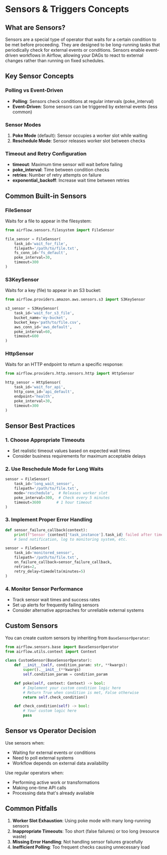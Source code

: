 # Sensors & Triggers Concepts

## What are Sensors?

Sensors are a special type of operator that waits for a certain condition to be met before proceeding. They are designed to be long-running tasks that periodically check for external events or conditions. Sensors enable event-driven workflows in Airflow, allowing your DAGs to react to external changes rather than running on fixed schedules.

## Key Sensor Concepts

### Polling vs Event-Driven

- **Polling**: Sensors check conditions at regular intervals (poke_interval)
- **Event-Driven**: Some sensors can be triggered by external events (less common)

### Sensor Modes

1. **Poke Mode** (default): Sensor occupies a worker slot while waiting
2. **Reschedule Mode**: Sensor releases worker slot between checks

### Timeout and Retry Configuration

- **timeout**: Maximum time sensor will wait before failing
- **poke_interval**: Time between condition checks
- **retries**: Number of retry attempts on failure
- **exponential_backoff**: Increase wait time between retries

## Common Built-in Sensors

### FileSensor

Waits for a file to appear in the filesystem:

```python
from airflow.sensors.filesystem import FileSensor

file_sensor = FileSensor(
    task_id='wait_for_file',
    filepath='/path/to/file.txt',
    fs_conn_id='fs_default',
    poke_interval=30,
    timeout=300
)
```

### S3KeySensor

Waits for a key (file) to appear in an S3 bucket:

```python
from airflow.providers.amazon.aws.sensors.s3 import S3KeySensor

s3_sensor = S3KeySensor(
    task_id='wait_for_s3_file',
    bucket_name='my-bucket',
    bucket_key='path/to/file.csv',
    aws_conn_id='aws_default',
    poke_interval=60,
    timeout=600
)
```

### HttpSensor

Waits for an HTTP endpoint to return a specific response:

```python
from airflow.providers.http.sensors.http import HttpSensor

http_sensor = HttpSensor(
    task_id='wait_for_api',
    http_conn_id='api_default',
    endpoint='health',
    poke_interval=30,
    timeout=300
)
```

## Sensor Best Practices

### 1. Choose Appropriate Timeouts

- Set realistic timeout values based on expected wait times
- Consider business requirements for maximum acceptable delays

### 2. Use Reschedule Mode for Long Waits

```python
sensor = FileSensor(
    task_id='long_wait_sensor',
    filepath='/path/to/file.txt',
    mode='reschedule',  # Releases worker slot
    poke_interval=300,  # Check every 5 minutes
    timeout=3600       # 1 hour timeout
)
```

### 3. Implement Proper Error Handling

```python
def sensor_failure_callback(context):
    print(f"Sensor {context['task_instance'].task_id} failed after timeout")
    # Send notification, log to monitoring system, etc.

sensor = FileSensor(
    task_id='monitored_sensor',
    filepath='/path/to/file.txt',
    on_failure_callback=sensor_failure_callback,
    retries=2,
    retry_delay=timedelta(minutes=5)
)
```

### 4. Monitor Sensor Performance

- Track sensor wait times and success rates
- Set up alerts for frequently failing sensors
- Consider alternative approaches for unreliable external systems

## Custom Sensors

You can create custom sensors by inheriting from `BaseSensorOperator`:

```python
from airflow.sensors.base import BaseSensorOperator
from airflow.utils.context import Context

class CustomSensor(BaseSensorOperator):
    def __init__(self, condition_param: str, **kwargs):
        super().__init__(**kwargs)
        self.condition_param = condition_param

    def poke(self, context: Context) -> bool:
        # Implement your custom condition logic here
        # Return True when condition is met, False otherwise
        return self.check_condition()

    def check_condition(self) -> bool:
        # Your custom logic here
        pass
```

## Sensor vs Operator Decision

Use sensors when:

- Waiting for external events or conditions
- Need to poll external systems
- Workflow depends on external data availability

Use regular operators when:

- Performing active work or transformations
- Making one-time API calls
- Processing data that's already available

## Common Pitfalls

1. **Worker Slot Exhaustion**: Using poke mode with many long-running sensors
2. **Inappropriate Timeouts**: Too short (false failures) or too long (resource waste)
3. **Missing Error Handling**: Not handling sensor failures gracefully
4. **Inefficient Polling**: Too frequent checks causing unnecessary load
